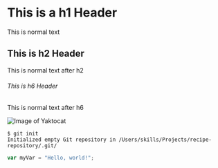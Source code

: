 # This is a h1 Header
This is normal text

## This is h2 Header
This is normal text after h2

###### This is h6 Header
This is normal text after h6

![Image of Yaktocat](https://octodex.github.com/images/yaktocat.png)


```
$ git init
Initialized empty Git repository in /Users/skills/Projects/recipe-repository/.git/
```

``` javascript
var myVar = "Hello, world!";
```
